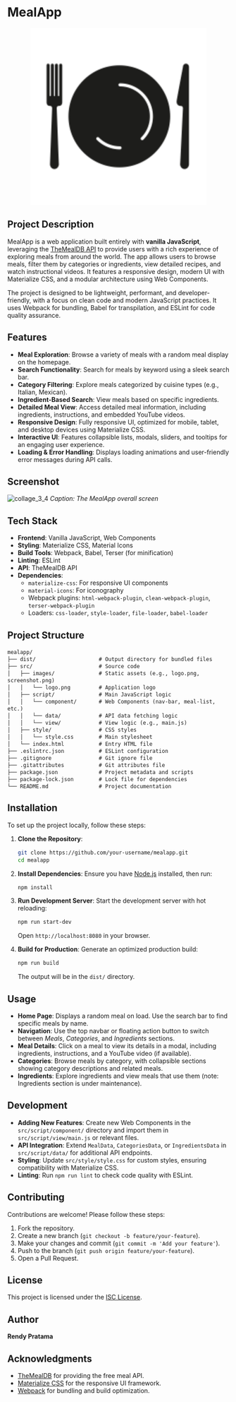 # MealApp
<p align="center"><a href="https://rendyp-meal.vercel.app" target="_blank"><img src="src/images/logo.png" width="400" alt="MealApp Logo"></a></p>

## Project Description
MealApp is a web application built entirely with **vanilla JavaScript**, leveraging the [TheMealDB API](https://www.themealdb.com/api.php) to provide users with a rich experience of exploring meals from around the world. The app allows users to browse meals, filter them by categories or ingredients, view detailed recipes, and watch instructional videos. It features a responsive design, modern UI with Materialize CSS, and a modular architecture using Web Components.

The project is designed to be lightweight, performant, and developer-friendly, with a focus on clean code and modern JavaScript practices. It uses Webpack for bundling, Babel for transpilation, and ESLint for code quality assurance.

## Features
- **Meal Exploration**: Browse a variety of meals with a random meal display on the homepage.
- **Search Functionality**: Search for meals by keyword using a sleek search bar.
- **Category Filtering**: Explore meals categorized by cuisine types (e.g., Italian, Mexican).
- **Ingredient-Based Search**: View meals based on specific ingredients.
- **Detailed Meal View**: Access detailed meal information, including ingredients, instructions, and embedded YouTube videos.
- **Responsive Design**: Fully responsive UI, optimized for mobile, tablet, and desktop devices using Materialize CSS.
- **Interactive UI**: Features collapsible lists, modals, sliders, and tooltips for an engaging user experience.
- **Loading & Error Handling**: Displays loading animations and user-friendly error messages during API calls.

## Screenshot
![collage_3_4](https://github.com/user-attachments/assets/d544c2c6-0707-41c4-90aa-bd7140262c70)
*Caption: The MealApp overall screen*

## Tech Stack
- **Frontend**: Vanilla JavaScript, Web Components
- **Styling**: Materialize CSS, Material Icons
- **Build Tools**: Webpack, Babel, Terser (for minification)
- **Linting**: ESLint
- **API**: TheMealDB API
- **Dependencies**:
  - `materialize-css`: For responsive UI components
  - `material-icons`: For iconography
  - Webpack plugins: `html-webpack-plugin`, `clean-webpack-plugin`, `terser-webpack-plugin`
  - Loaders: `css-loader`, `style-loader`, `file-loader`, `babel-loader`

## Project Structure
```
mealapp/
├── dist/                    # Output directory for bundled files
├── src/                     # Source code
│   ├── images/              # Static assets (e.g., logo.png, screenshot.png)
│   │   └── logo.png         # Application logo
│   ├── script/              # Main JavaScript logic
│   │   └── component/       # Web Components (nav-bar, meal-list, etc.)
│   │   └── data/            # API data fetching logic
│   │   └── view/            # View logic (e.g., main.js)
│   ├── style/               # CSS styles
│   │   └── style.css        # Main stylesheet
│   └── index.html           # Entry HTML file
├── .eslintrc.json           # ESLint configuration
├── .gitignore               # Git ignore file
├── .gitattributes           # Git attributes file
├── package.json             # Project metadata and scripts
├── package-lock.json        # Lock file for dependencies
└── README.md                # Project documentation
```

## Installation
To set up the project locally, follow these steps:

1. **Clone the Repository**:
   ```bash
   git clone https://github.com/your-username/mealapp.git
   cd mealapp
   ```

2. **Install Dependencies**:
   Ensure you have [Node.js](https://nodejs.org/) installed, then run:
   ```bash
   npm install
   ```

3. **Run Development Server**:
   Start the development server with hot reloading:
   ```bash
   npm run start-dev
   ```
   Open `http://localhost:8080` in your browser.

4. **Build for Production**:
   Generate an optimized production build:
   ```bash
   npm run build
   ```
   The output will be in the `dist/` directory.

## Usage
- **Home Page**: Displays a random meal on load. Use the search bar to find specific meals by name.
- **Navigation**: Use the top navbar or floating action button to switch between *Meals*, *Categories*, and *Ingredients* sections.
- **Meal Details**: Click on a meal to view its details in a modal, including ingredients, instructions, and a YouTube video (if available).
- **Categories**: Browse meals by category, with collapsible sections showing category descriptions and related meals.
- **Ingredients**: Explore ingredients and view meals that use them (note: Ingredients section is under maintenance).

## Development
- **Adding New Features**: Create new Web Components in the `src/script/component/` directory and import them in `src/script/view/main.js` or relevant files.
- **API Integration**: Extend `MealData`, `CategoriesData`, or `IngredientsData` in `src/script/data/` for additional API endpoints.
- **Styling**: Update `src/style/style.css` for custom styles, ensuring compatibility with Materialize CSS.
- **Linting**: Run `npm run lint` to check code quality with ESLint.

## Contributing
Contributions are welcome! Please follow these steps:
1. Fork the repository.
2. Create a new branch (`git checkout -b feature/your-feature`).
3. Make your changes and commit (`git commit -m 'Add your feature'`).
4. Push to the branch (`git push origin feature/your-feature`).
5. Open a Pull Request.

## License
This project is licensed under the [ISC License](LICENSE).

## Author
**Rendy Pratama**

## Acknowledgments
- [TheMealDB](https://www.themealdb.com/) for providing the free meal API.
- [Materialize CSS](https://materializecss.com/) for the responsive UI framework.
- [Webpack](https://webpack.js.org/) for bundling and build optimization.
